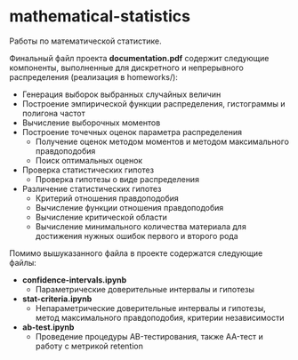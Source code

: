 # mathematical-statistics

Работы по математической статистике.

Финальный файл проекта **documentation.pdf** содержит следующие компоненты, выполненные для дискретного и непрерывного распределения (реализация в homeworks/):
- Генерация выборок выбранных случайных величин
- Построение эмпирической функции распределения, гистограммы и полигона частот
- Вычисление выборочных моментов
- Построение точечных оценок параметра распределения
    - Получение оценок методом моментов и методом максимального правдоподобия
    - Поиск оптимальных оценок
- Проверка статистических гипотез
    - Проверка гипотезы о виде распределения
- Различение статистических гипотез
    - Критерий отношения правдоподобия
    - Вычисление функции отношения правдоподобия
    - Вычисление критической области
    - Вычисление минимального количества материала для достижения нужных ошибок первого и второго рода

Помимо вышуказанного файла в проекте содержатся следующие файлы:
- **confidence-intervals.ipynb**
    - Параметрические доверительные интервалы и гипотезы
- **stat-criteria.ipynb**
    - Непараметрические доверительные интервалы и гипотезы, метод максимального правдоподобия, критерии независимости
- **ab-test.ipynb**
    - Проведение процедуры AB-тестирования, также AA-тест и работу с метрикой retention
